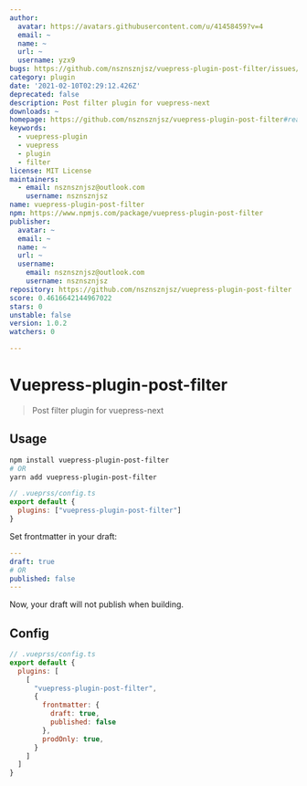 ```yaml
---
author:
  avatar: https://avatars.githubusercontent.com/u/41458459?v=4
  email: ~
  name: ~
  url: ~
  username: yzx9
bugs: https://github.com/nsznsznjsz/vuepress-plugin-post-filter/issues/new
category: plugin
date: '2021-02-10T02:29:12.426Z'
deprecated: false
description: Post filter plugin for vuepress-next
downloads: ~
homepage: https://github.com/nsznsznjsz/vuepress-plugin-post-filter#readme
keywords:
  - vuepress-plugin
  - vuepress
  - plugin
  - filter
license: MIT License
maintainers:
  - email: nsznsznjsz@outlook.com
    username: nsznsznjsz
name: vuepress-plugin-post-filter
npm: https://www.npmjs.com/package/vuepress-plugin-post-filter
publisher:
  avatar: ~
  email: ~
  name: ~
  url: ~
  username:
    email: nsznsznjsz@outlook.com
    username: nsznsznjsz
repository: https://github.com/nsznsznjsz/vuepress-plugin-post-filter
score: 0.4616642144967022
stars: 0
unstable: false
version: 1.0.2
watchers: 0

---
```


# Vuepress-plugin-post-filter

> Post filter plugin for vuepress-next

## Usage

```bash
npm install vuepress-plugin-post-filter
# OR
yarn add vuepress-plugin-post-filter
```

```js
// .vueprss/config.ts
export default {
  plugins: ["vuepress-plugin-post-filter"]
}
```

Set frontmatter in your draft:

```yaml
---
draft: true
# OR
published: false
---
```

Now, your draft will not publish when building.


## Config

```js
// .vueprss/config.ts
export default {
  plugins: [
    [
      "vuepress-plugin-post-filter",
      {
        frontmatter: {
          draft: true,
          published: false
        },
        prodOnly: true,
      }
    ]
  ]
}
```
